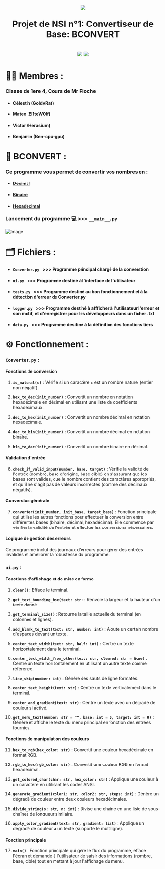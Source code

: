 <h1 align="center">
<img src="https://www.mediafire.com/file_premium/mnbpyuf9raqtih7/image-removebg-preview_%25283%2529.png/file">

  Projet de NSI n°1: Convertiseur de Base: BCONVERT

  <img src="http://ForTheBadge.com/images/badges/built-with-swag.svg">
  <img src="https://forthebadge.com/images/badges/made-with-python.svg">
</h1>

# 👨‍💼 Membres :
### Classe de 1ere 4, Cours de Mr Pioche
* #### Célestin (GoldyRat)
* #### Mateo (El1teW0lf)
* #### Victor (Herasium)
* #### Benjamin (Ben-cpu-gpu)


# 🧮 BCONVERT :
### Ce programme vous permet de convertir vos nombres en :
* #### [Decimal](https://fr.wikipedia.org/wiki/Entier_naturel)
* #### [Binaire](https://fr.wikipedia.org/wiki/Binaire)
* #### [Hexadecimal](https://fr.wikipedia.org/wiki/Syst%C3%A8me_hexad%C3%A9cimal)
### Lancement du programme 💻 >>> ```__main__.py```
![Image](https://www.mediafire.com/file_premium/0pqfo96tqq1twgv/image.png/file)

# 🗂️ Fichiers :

* #### ```Converter.py ``` >>> Programme principal chargé de la converstion
* #### ```ui.py ``` >>> Programme destiné à l'interface de l'utilisateur
* #### ```tests.py ``` >>> Programme destiné au bon fonctionnement et à la détection d'erreur de Converter.py 
* #### ```logger.py ``` >>> Programme destiné à affficher à l'utilisateur l'erreur et son motif, et d'enregistrer pour les développeurs dans un ficher .txt 
* #### ```data.py ``` >>> Programme desitiné à la définition des fonctions tiers

# ⚙️ Fonctionnement :

### ```Converter.py``` :

#### Fonctions de conversion

1. **`is_natural(c)`** : Vérifie si un caractère `c` est un nombre naturel (entier non négatif).

2. **`hex_to_dec(init_number)`** : Convertit un nombre en notation hexadécimale en décimal en utilisant une liste de coefficients hexadécimaux.

3. **`dec_to_hex(init_number)`** : Convertit un nombre décimal en notation hexadécimale.

4. **`dec_to_bin(init_number)`** : Convertit un nombre décimal en notation binaire.

5. **`bin_to_dec(init_number)`** : Convertit un nombre binaire en décimal.

#### Validation d'entrée

6. **`check_if_valid_input(number, base, target)`** : Vérifie la validité de l'entrée (nombre, base d'origine, base cible) en s'assurant que les bases sont valides, que le nombre contient des caractères appropriés, et qu'il ne s'agit pas de valeurs incorrectes (comme des décimaux négatifs).

#### Conversion générale

7. **`converter(init_number, init_base, target_base)`** : Fonction principale qui utilise les autres fonctions pour effectuer la conversion entre différentes bases (binaire, décimal, hexadécimal). Elle commence par vérifier la validité de l'entrée et effectue les conversions nécessaires.

#### Logique de gestion des erreurs

Ce programme inclut des journaux d'erreurs pour gérer des entrées invalides et améliorer la robustesse du programme.

### ```ui.py``` :

#### Fonctions d'affichage et de mise en forme

1. **`clear()`** : Efface le terminal.

2. **`get_text_bounding_box(text: str)`** : Renvoie la largeur et la hauteur d'un texte donné.

3. **`get_terminal_size()`** : Retourne la taille actuelle du terminal (en colonnes et lignes).

4. **`add_blank_to_text(text: str, number: int)`** : Ajoute un certain nombre d'espaces devant un texte.

5. **`center_text_width(text: str, half: int)`** : Centre un texte horizontalement dans le terminal.

6. **`center_text_width_from_other(text: str, cleared: str = None)`** : Centre un texte horizontalement en utilisant un autre texte comme référence.

7. **`line_skip(number: int)`** : Génère des sauts de ligne formatés.

8. **`center_text_height(text: str)`** : Centre un texte verticalement dans le terminal.

9. **`center_and_gradient(text: str)`** : Centre un texte avec un dégradé de couleur si activé.

10. **`get_menu_text(number: str = "", base: int = 0, target: int = 0)`** : Génère et affiche le texte du menu principal en fonction des entrées fournies.

#### Fonctions de manipulation des couleurs

11. **`hex_to_rgb(hex_color: str)`** : Convertit une couleur hexadécimale en format RGB.

12. **`rgb_to_hex(rgb_color: str)`** : Convertit une couleur RGB en format hexadécimal.

13. **`get_colored_char(char: str, hex_color: str)`** : Applique une couleur à un caractère en utilisant les codes ANSI.

14. **`generate_gradient(color1: str, color2: str, steps: int)`** : Génère un dégradé de couleur entre deux couleurs hexadécimales.

15. **`divide_string(s: str, n: int)`** : Divise une chaîne en une liste de sous-chaînes de longueur similaire.

16. **`apply_color_gradient(text: str, gradient: list)`** : Applique un dégradé de couleur à un texte (supporte le multiligne).

#### Fonction principale

17. **`main()`** : Fonction principale qui gère le flux du programme, efface l'écran et demande à l'utilisateur de saisir des informations (nombre, base, cible) tout en mettant à jour l'affichage du menu.
